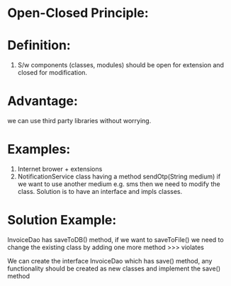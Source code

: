 Open-Closed Principle:
======================

Definition:
===========
1. S/w components (classes, modules) should be open for extension and closed for modification.

Advantage:
==========
we can use third party libraries without worrying.

Examples:
==========
1. Internet brower + extensions
2. NotificationService class having a method sendOtp(String medium) if we want to use another medium e.g. sms then we need to modify the class. Solution is to have an interface and impls classes.


Solution Example: 
=================

InvoiceDao has saveToDB() method, if we want to saveToFile()
we need to change the existing class by adding one  more method >>> violates

We can create the interface InvoiceDao which has save() method,
any functionality should be created as new classes and implement the save() method

